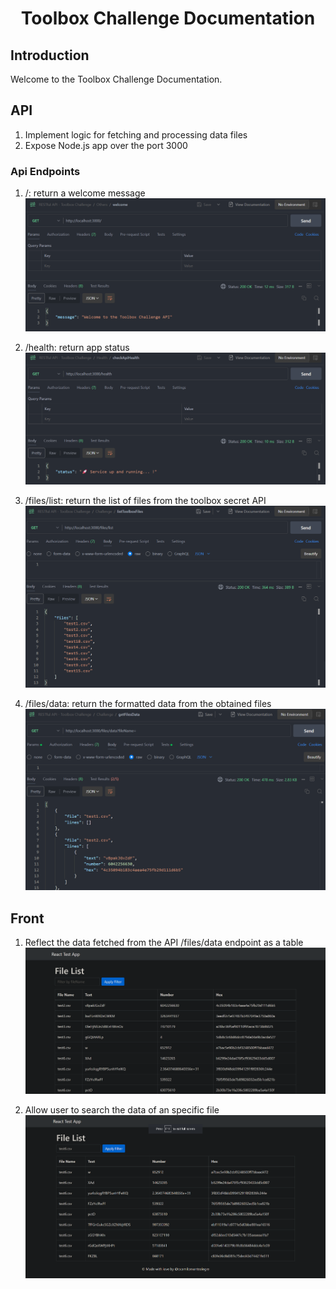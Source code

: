 <div style="text-align: center;">

# Toolbox Challenge Documentation

</div>

## Introduction

Welcome to the Toolbox Challenge Documentation.

## API

  1. Implement logic for fetching and processing data files
  2. Expose Node.js app over the port 3000

### Api Endpoints
  1. /: return a welcome message
    ![welcome](./images/api/welcome.png)

  2. /health: return app status
    ![health](./images/api/health.png)

  3. /files/list: return the list of files from the toolbox secret API
    ![listFiles](./images/api/list_files.png)

  4. /files/data: return the formatted data from the obtained files
    ![getFilesData](./images/api/get_files_data.png)

## Front
  1. Reflect the data fetched from the API /files/data endpoint as a table
    ![showFiles](./images/front/show_files.png)

  2. Allow user to search the data of an specific file
    ![searchFile](./images/front/search_files.png)
